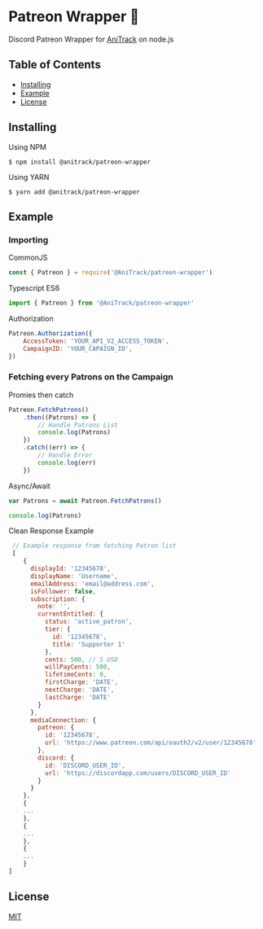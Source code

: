 # Patreon Wrapper 🍊
Discord Patreon Wrapper for [AniTrack](https://anitrack.co) on node.js

## Table of Contents
- [Installing](#installing)
- [Example](#example)
- [License](#license)

## Installing
Using NPM
```
$ npm install @anitrack/patreon-wrapper
```
Using YARN
```
$ yarn add @anitrack/patreon-wrapper
```

## Example

### Importing

CommonJS
```js
const { Patreon } = require('@AniTrack/patreon-wrapper')
```
Typescript ES6
```js
import { Patreon } from '@AniTrack/patreon-wrapper'
```

Authorization
```js
Patreon.Authorization({
    AccessToken: 'YOUR_API_V2_ACCESS_TOKEN',
    CampaignID: 'YOUR_CAPAIGN_ID',
})
```

### Fetching every Patrons on the Campaign

Promies then catch
```js
Patreon.FetchPatrons()
    .then((Patrons) => {
        // Handle Patrons List
        console.log(Patrons)
    })
    .catch((err) => {
        // Handle Error
        console.log(err)
    })
```
Async/Await
```js
var Patrons = await Patreon.FetchPatrons()

console.log(Patrons)
```

Clean Response Example
```js
 // Example response from fetching Patron list
 [
    {
      displayId: '12345678',
      displayName: 'Username',
      emailAddress: 'email@address.com',
      isFollower: false,
      subscription: {
        note: '',
        currentEntitled: {
          status: 'active_patron',
          tier: {
            id: '12345678',
            title: 'Supporter 1'
          },
          cents: 500, // 5 USD
          willPayCents: 500,
          lifetimeCents: 0,
          firstCharge: 'DATE',
          nextCharge: 'DATE',
          lastCharge: 'DATE'
        }
      },
      mediaConnection: {
        patreon: {
          id: '12345678',
          url: 'https://www.patreon.com/api/oauth2/v2/user/12345678'       
        },
        discord: {
          id: 'DISCORD_USER_ID',
          url: 'https://discordapp.com/users/DISCORD_USER_ID'
        }
      }
    },
    {
    ...
    },
    {
    ...
    },
    {
    ...
    }
]
```

## License

[MIT](LICENSE)
